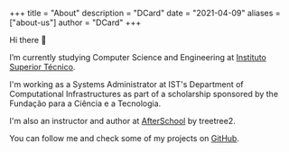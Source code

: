 +++
title = "About"
description = "DCard"
date = "2021-04-09"
aliases = ["about-us"]
author = "DCard"
+++

Hi there 👋

I’m currently studying Computer Science and Engineering at [Instituto Superior Técnico](https://tecnico.ulisboa.pt/en/). 

I'm working as a Systems Administrator at IST's Department of Computational Infrastructures as part of a scholarship sponsored by the Fundação para a Ciência e a Tecnologia. 

I'm also an instructor and author at [AfterSchool](https://treetree2.school/) by treetree2.

You can follow me and check some of my projects on [GitHub](https://github.com/D-Card).
